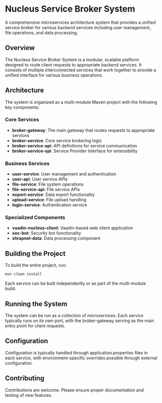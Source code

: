 # Nucleus Service Broker System

A comprehensive microservices architecture system that provides a unified service broker for various backend services including user management, file operations, and data processing.

## Overview

The Nucleus Service Broker System is a modular, scalable platform designed to route client requests to appropriate backend services. It consists of multiple interconnected services that work together to provide a unified interface for various business operations.

## Architecture

The system is organized as a multi-module Maven project with the following key components:

### Core Services
- **broker-gateway**: The main gateway that routes requests to appropriate services
- **broker-service**: Core service brokering logic
- **broker-service-api**: API definitions for service communication
- **broker-service-spi**: Service Provider Interface for extensibility

### Business Services
- **user-service**: User management and authentication
- **user-api**: User service APIs
- **file-service**: File system operations
- **file-service-api**: File service APIs
- **export-service**: Data export functionality
- **upload-service**: File upload handling
- **login-service**: Authentication service

### Specialized Components
- **vaadin-nucleus-client**: Vaadin-based web client application
- **sec-bot**: Security bot functionality
- **shrapnel-data**: Data processing component

## Building the Project

To build the entire project, run:

```bash
mvn clean install
```

Each service can be built independently or as part of the multi-module build.

## Running the System

The system can be run as a collection of microservices. Each service typically runs on its own port, with the broker-gateway serving as the main entry point for client requests.

## Configuration

Configuration is typically handled through application.properties files in each service, with environment-specific overrides possible through external configuration.

## Contributing

Contributions are welcome. Please ensure proper documentation and testing of new features.